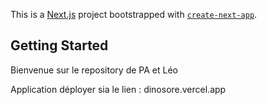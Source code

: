 This is a [Next.js](https://nextjs.org/) project bootstrapped with [`create-next-app`](https://github.com/vercel/next.js/tree/canary/packages/create-next-app).

## Getting Started

Bienvenue sur le repository de PA et Léo

Application déployer sia le lien : dinosore.vercel.app
